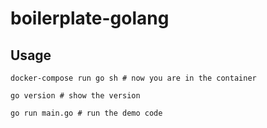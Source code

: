# boilerplate-golang

## Usage
```
docker-compose run go sh # now you are in the container

go version # show the version

go run main.go # run the demo code
```